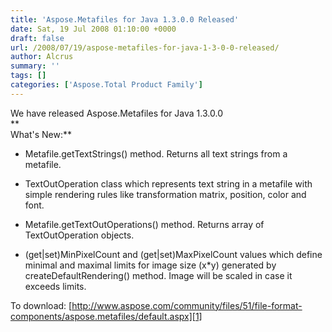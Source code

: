 ```yaml
---
title: 'Aspose.Metafiles for Java 1.3.0.0 Released'
date: Sat, 19 Jul 2008 01:10:00 +0000
draft: false
url: /2008/07/19/aspose-metafiles-for-java-1-3-0-0-released/
author: Alcrus
summary: ''
tags: []
categories: ['Aspose.Total Product Family']
---
```


We have released Aspose.Metafiles for Java 1.3.0.0  
**  
What's New:**  

*   Metafile.getTextStrings() method. Returns all text strings from a metafile.
*   TextOutOperation class which represents text string in a metafile with simple rendering rules like transformation matrix, position, color and font.  
    
*   Metafile.getTextOutOperations() method. Returns array of TextOutOperation objects.
*   (get|set)MinPixelCount and (get|set)MaxPixelCount values which define minimal and maximal limits for image size (x\*y) generated by createDefaultRendering() method. Image will be scaled in case it exceeds limits.

To download: [http://www.aspose.com/community/files/51/file-format-components/aspose.metafiles/default.aspx][1]




[1]: http://www.aspose.com/community/files/51/file-format-components/aspose.metafiles/default.aspx




